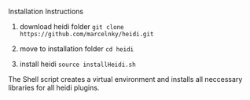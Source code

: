Installation Instructions

1. download heidi folder 
`git clone https://github.com/marcelnky/heidi.git`

2. move to installation folder
`cd heidi`

3. install heidi
`source installHeidi.sh`


The Shell script creates a virtual environment and installs all neccessary libraries for all heidi plugins.
